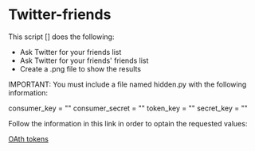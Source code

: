 # Twitter-friends

This script [] does the following:
  
  - Ask Twitter for your friends list
  - Ask Twitter for your friends' friends list
  - Create a .png file to show the results

IMPORTANT: 
  You must include a file named hidden.py with the following information:
  
  consumer_key = ""
  consumer_secret = ""
  token_key = ""
  secret_key = ""
  
  Follow the information in this link in order to optain the requested values: 
  
  [OAth tokens](https://dev.twitter.com/oauth/overview/application-owner-access-tokens)
